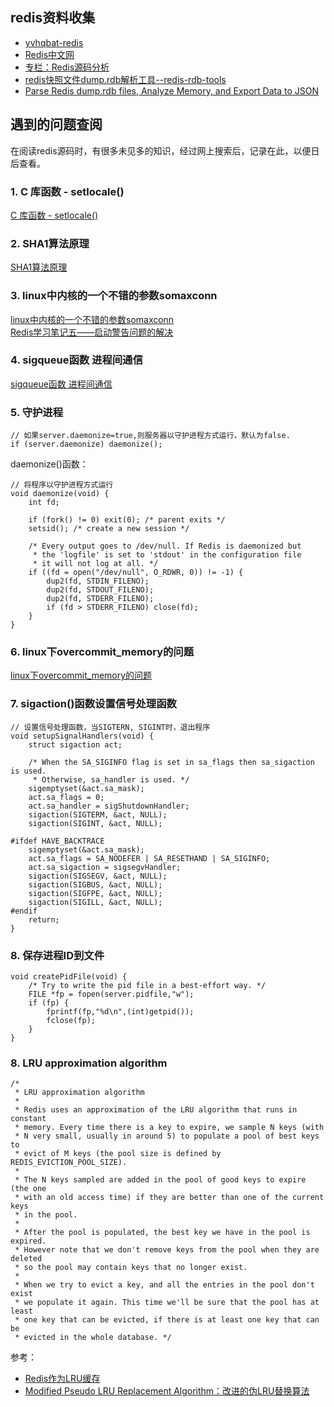 
## redis资料收集
- [yvhqbat-redis](http://blog.csdn.net/yvhqbat/article/category/6243356)
- [Redis中文网](http://redis.majunwei.com/)
- [专栏：Redis源码分析](https://blog.csdn.net/column/details/redis-code.html)
- [redis快照文件dump.rdb解析工具--redis-rdb-tools](https://blog.csdn.net/yanshu2012/article/details/50556812)
- [Parse Redis dump.rdb files, Analyze Memory, and Export Data to JSON](https://github.com/sripathikrishnan/redis-rdb-tools)


## 遇到的问题查阅
在阅读redis源码时，有很多未见多的知识，经过网上搜索后，记录在此，以便日后查看。

### 1. C 库函数 - setlocale()
[ C 库函数 - setlocale()](http://www.runoob.com/cprogramming/c-function-setlocale.html)

### 2. SHA1算法原理
[SHA1算法原理](https://www.cnblogs.com/scu-cjx/p/6878853.html)

### 3. linux中内核的一个不错的参数somaxconn
[linux中内核的一个不错的参数somaxconn](http://blog.csdn.net/taolinke/article/details/6800979)  
[Redis学习笔记五——启动警告问题的解决](http://blog.csdn.net/a491857321/article/details/52006376)

### 4. sigqueue函数 进程间通信
[sigqueue函数 进程间通信](http://blog.csdn.net/ccccdddxxx/article/details/6314360)

### 5. 守护进程
```
// 如果server.daemonize=true,则服务器以守护进程方式运行，默认为false.
if (server.daemonize) daemonize();
```

daemonize()函数：

```
// 将程序以守护进程方式运行
void daemonize(void) {
    int fd;

    if (fork() != 0) exit(0); /* parent exits */
    setsid(); /* create a new session */

    /* Every output goes to /dev/null. If Redis is daemonized but
     * the 'logfile' is set to 'stdout' in the configuration file
     * it will not log at all. */
    if ((fd = open("/dev/null", O_RDWR, 0)) != -1) {
        dup2(fd, STDIN_FILENO);
        dup2(fd, STDOUT_FILENO);
        dup2(fd, STDERR_FILENO);
        if (fd > STDERR_FILENO) close(fd);
    }
}
```
### 6. linux下overcommit_memory的问题
[linux下overcommit_memory的问题](http://blog.csdn.net/houjixin/article/details/46412557)

### 7. sigaction()函数设置信号处理函数
```
// 设置信号处理函数，当SIGTERN, SIGINT时，退出程序
void setupSignalHandlers(void) {
    struct sigaction act;

    /* When the SA_SIGINFO flag is set in sa_flags then sa_sigaction is used.
     * Otherwise, sa_handler is used. */
    sigemptyset(&act.sa_mask);
    act.sa_flags = 0;
    act.sa_handler = sigShutdownHandler;
    sigaction(SIGTERM, &act, NULL);
    sigaction(SIGINT, &act, NULL);

#ifdef HAVE_BACKTRACE
    sigemptyset(&act.sa_mask);
    act.sa_flags = SA_NODEFER | SA_RESETHAND | SA_SIGINFO;
    act.sa_sigaction = sigsegvHandler;
    sigaction(SIGSEGV, &act, NULL);
    sigaction(SIGBUS, &act, NULL);
    sigaction(SIGFPE, &act, NULL);
    sigaction(SIGILL, &act, NULL);
#endif
    return;
}
```

### 8. 保存进程ID到文件
```
void createPidFile(void) {
    /* Try to write the pid file in a best-effort way. */
    FILE *fp = fopen(server.pidfile,"w");
    if (fp) {
        fprintf(fp,"%d\n",(int)getpid());
        fclose(fp);
    }
}
```

### 8. LRU approximation algorithm
```
/*
 * LRU approximation algorithm
 *
 * Redis uses an approximation of the LRU algorithm that runs in constant
 * memory. Every time there is a key to expire, we sample N keys (with
 * N very small, usually in around 5) to populate a pool of best keys to
 * evict of M keys (the pool size is defined by REDIS_EVICTION_POOL_SIZE).
 *
 * The N keys sampled are added in the pool of good keys to expire (the one
 * with an old access time) if they are better than one of the current keys
 * in the pool.
 *
 * After the pool is populated, the best key we have in the pool is expired.
 * However note that we don't remove keys from the pool when they are deleted
 * so the pool may contain keys that no longer exist.
 *
 * When we try to evict a key, and all the entries in the pool don't exist
 * we populate it again. This time we'll be sure that the pool has at least
 * one key that can be evicted, if there is at least one key that can be
 * evicted in the whole database. */
```

参考：  
- [Redis作为LRU缓存](http://redis.majunwei.com/topics/lru-cache.html)
- [Modified Pseudo LRU Replacement Algorithm：改进的伪LRU替换算法](http://www.docin.com/p-800624016.html)
